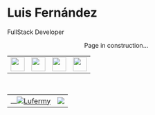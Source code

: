 <!-- Title -->
<h1 align="left">Luis Fernández</h1>
<!-- Quote -->
<p align="left">FullStack Developer</p>
<p align="center"> Page in construction...</p>
<div align="center">
<table style="none">
  <tr>
    <td><img align="center" src="https://i.imgur.com/49McsIE.png" width=32px href="www.linkedin.com/in/luis-fernandez-martinez-0bb845255"/></td>
    <td><img align="center" src="https://i.imgur.com/GmVyYAz.png" width=32px href="https://stackoverflow.com/users/16035464/lufermy"/></td>
    <td><img align="center" src="https://i.imgur.com/ziEPJ5C.jpg" width=32px href="https://forum.mikrotik.com/memberlist.php?mode=viewprofile&u=185608"/></td>
    <td><img align="center" src="https://i.imgur.com/daUTAiq.png" width=32px href="www.google.com"/></td>
  </tr>
</table>    
</div>
<!-- GitHub Stats -->
<div align="center">
  <table>
    <tr>
      <td>
        <a href="https://github.com/lufermy?tab=repositories">
        <img align="center" src="https://github-readme-stats.vercel.app/api/top-langs/?username=lufermy&layout=compact&show_icons=true&title_color=81a1c0&icon_color=79ff97&text_color=d5dbe6&bg_color=2e3440" alt='Lufermy's favorite languages"/>
        </a>
      </td>
      <td>
      <a href="https://github.com/lufermy"><img align="center" src="https://github-readme-stats.vercel.app/api?username=lufermy&show_icons=true&hide=contribs,prs&cache_seconds=86400&theme=nord" />
</a>
      </td>
    </tr>
  </table>
</div>

